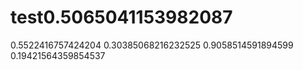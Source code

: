 # test0.5065041153982087
0.5522416757424204
0.30385068216232525
0.9058514591894599
0.19421564359854537
